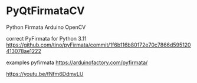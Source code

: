 # PyQtFirmataCV
Python Firmata Arduino OpenCV

correct PyFirmata for Python 3.11
https://github.com/tino/pyFirmata/commit/1f6b116b80172e70c7866d595120413078ae1222

examples pyfirmata
https://arduinofactory.com/pyfirmata/


https://youtu.be/fNfm6DdmyLU
